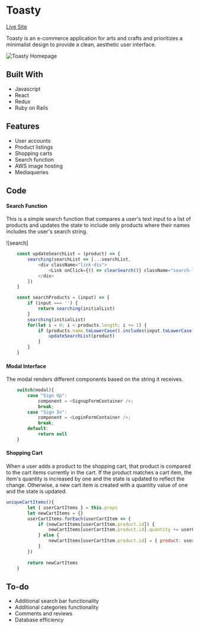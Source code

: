 # Toasty
[Live Site](http://toasty-fullstack.herokuapp.com/#/)

Toasty is an e-commerce application for arts and crafts and prioritizes a minimalist design to provide a clean, aesthetic user interface.

![Toasty Homepage](https://toasty-dev.s3-us-west-1.amazonaws.com/toasty.png)

## Built With 
* Javascript
* React
* Redux
* Ruby on Rails

## Features 
* User accounts
* Product listings
* Shopping carts
* Search function
* AWS image hosting
* Mediaqueries

## Code

#### Search Function
This is a simple search function that compares a user's text input to a list of products and updates the state to include only products where their names includes the user's search string.

![search]

```javascript
    const updateSearchList = (product) => {
        searching(searchList => [...searchList, 
            <div className="link-div">
                <Link onClick={() => clearSearch()} className="search-link" to={`/products/${product.id}`}>{showLess(product.name)}</Link>
            </div>
        ])
    }

    const searchProducts = (input) => {
        if (input === '') {
            return searching(initialList)
        }
        searching(initialList)
        for(let i = 0; i < products.length; i += 1) {
            if (products.name.toLowerCase().includes(input.toLowerCase())) {
                updateSearchList(product)
            }
        }
    }
```

#### Modal Interface
The modal renders different components based on the string it receives.

```javascript
    switch(modal){
        case "Sign Up":
            component = <SignupFormContainer />;
            break;
        case "Sign In":
            component = <LoginFormContainer />;
            break;
        default: 
            return null
    }
```

#### Shopping Cart
When a user adds a product to the shopping cart, that product is compared to the cart items currently in the cart. If the product matches a cart item, the item's quantity is increased by one and the state is updated to reflect the change. Otherwise, a new cart item is created with a quantity value of one and the state is updated.
```javascript
uniqueCartItems(){
        let { userCartItems } = this.props
        let newCartItems = {}
        userCartItems.forEach(userCartItem => {
            if (newCartItems[userCartItem.product.id]) {
                newCartItems[userCartItem.product.id].quantity += userCartItem.quantity
            } else {
                newCartItems[userCartItem.product.id] = { product: userCartItem.product, quantity: userCartItem.quantity, deleteableId: userCartItem.id}
            }
        })
        
        return newCartItems
    }
```

## To-do
* Additional search bar functionality
* Additional categories functionality
* Comments and reviews
* Database efficiency
